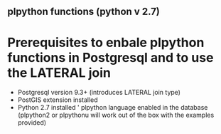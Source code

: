 ## plpython functions (python v 2.7)

# Prerequisites to enbale plpython functions in Postgresql and to use the LATERAL join

* Postgresql version 9.3+ (introduces LATERAL join type)
* PostGIS extension installed
* Python 2.7 installed
' plpython language enabled in the database (plpython2 or plpythonu will work out of the box with the examples provided)

